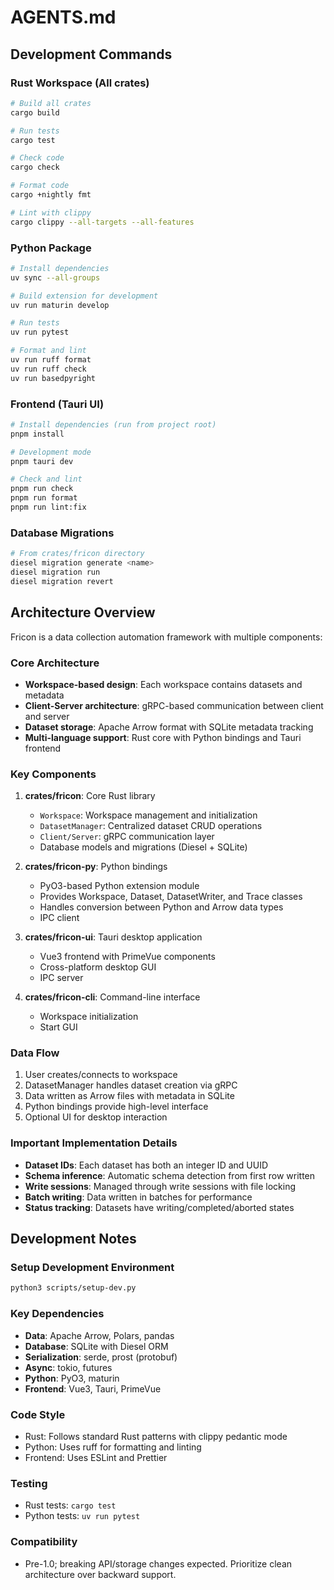 # AGENTS.md

## Development Commands

### Rust Workspace (All crates)

```bash
# Build all crates
cargo build

# Run tests
cargo test

# Check code
cargo check

# Format code
cargo +nightly fmt

# Lint with clippy
cargo clippy --all-targets --all-features
```

### Python Package

```bash
# Install dependencies
uv sync --all-groups

# Build extension for development
uv run maturin develop

# Run tests
uv run pytest

# Format and lint
uv run ruff format
uv run ruff check
uv run basedpyright
```

### Frontend (Tauri UI)

```bash
# Install dependencies (run from project root)
pnpm install

# Development mode
pnpm tauri dev

# Check and lint
pnpm run check
pnpm run format
pnpm run lint:fix
```

### Database Migrations

```bash
# From crates/fricon directory
diesel migration generate <name>
diesel migration run
diesel migration revert
```

## Architecture Overview

Fricon is a data collection automation framework with multiple components:

### Core Architecture

- **Workspace-based design**: Each workspace contains datasets and metadata
- **Client-Server architecture**: gRPC-based communication between client and server
- **Dataset storage**: Apache Arrow format with SQLite metadata tracking
- **Multi-language support**: Rust core with Python bindings and Tauri frontend

### Key Components

1. **crates/fricon**: Core Rust library
    - `Workspace`: Workspace management and initialization
    - `DatasetManager`: Centralized dataset CRUD operations
    - `Client/Server`: gRPC communication layer
    - Database models and migrations (Diesel + SQLite)

2. **crates/fricon-py**: Python bindings
    - PyO3-based Python extension module
    - Provides Workspace, Dataset, DatasetWriter, and Trace classes
    - Handles conversion between Python and Arrow data types
    - IPC client

3. **crates/fricon-ui**: Tauri desktop application
    - Vue3 frontend with PrimeVue components
    - Cross-platform desktop GUI
    - IPC server

4. **crates/fricon-cli**: Command-line interface
    - Workspace initialization
    - Start GUI

### Data Flow

1. User creates/connects to workspace
2. DatasetManager handles dataset creation via gRPC
3. Data written as Arrow files with metadata in SQLite
4. Python bindings provide high-level interface
5. Optional UI for desktop interaction

### Important Implementation Details

- **Dataset IDs**: Each dataset has both an integer ID and UUID
- **Schema inference**: Automatic schema detection from first row written
- **Write sessions**: Managed through write sessions with file locking
- **Batch writing**: Data written in batches for performance
- **Status tracking**: Datasets have writing/completed/aborted states

## Development Notes

### Setup Development Environment

```bash
python3 scripts/setup-dev.py
```

### Key Dependencies

- **Data**: Apache Arrow, Polars, pandas
- **Database**: SQLite with Diesel ORM
- **Serialization**: serde, prost (protobuf)
- **Async**: tokio, futures
- **Python**: PyO3, maturin
- **Frontend**: Vue3, Tauri, PrimeVue

### Code Style

- Rust: Follows standard Rust patterns with clippy pedantic mode
- Python: Uses ruff for formatting and linting
- Frontend: Uses ESLint and Prettier

### Testing

- Rust tests: `cargo test`
- Python tests: `uv run pytest`

### Compatibility

- Pre-1.0; breaking API/storage changes expected. Prioritize clean architecture over backward support.
